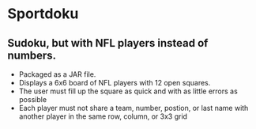 # Sportdoku
## Sudoku, but with NFL players instead of numbers.

<ul>
  <li> Packaged as a JAR file. </li>
  <li> Displays a 6x6 board of NFL players with 12 open squares. </li>
  <li> The user must fill up the square as quick and with as little errors as possible </li>
  <li> Each player must not share a team, number, postion, or last name with another player in the same row, column, or 3x3 grid </li>
</ul>
